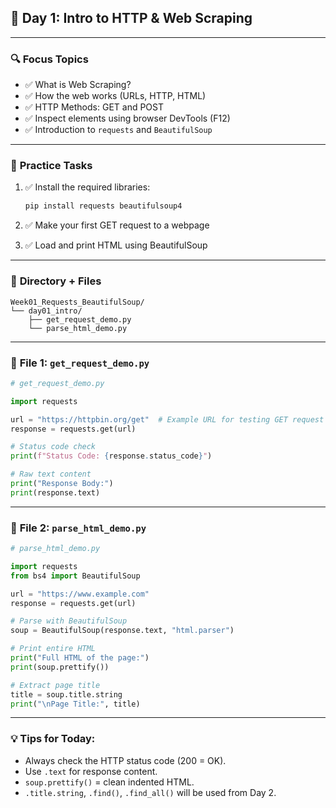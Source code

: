 ## 📅 **Day 1: Intro to HTTP & Web Scraping**

---

### 🔍 **Focus Topics**

* ✅ What is Web Scraping?
* ✅ How the web works (URLs, HTTP, HTML)
* ✅ HTTP Methods: GET and POST
* ✅ Inspect elements using browser DevTools (F12)
* ✅ Introduction to `requests` and `BeautifulSoup`

---

### 🧪 **Practice Tasks**

1. ✅ Install the required libraries:

   ```bash
   pip install requests beautifulsoup4
   ```
2. ✅ Make your first GET request to a webpage
3. ✅ Load and print HTML using BeautifulSoup

---

### 📁 **Directory + Files**

```
Week01_Requests_BeautifulSoup/
└── day01_intro/
    ├── get_request_demo.py
    └── parse_html_demo.py
```

---

### 🐍 **File 1: `get_request_demo.py`**

```python
# get_request_demo.py

import requests

url = "https://httpbin.org/get"  # Example URL for testing GET request
response = requests.get(url)

# Status code check
print(f"Status Code: {response.status_code}")

# Raw text content
print("Response Body:")
print(response.text)
```

---

### 🐍 **File 2: `parse_html_demo.py`**

```python
# parse_html_demo.py

import requests
from bs4 import BeautifulSoup

url = "https://www.example.com"
response = requests.get(url)

# Parse with BeautifulSoup
soup = BeautifulSoup(response.text, "html.parser")

# Print entire HTML
print("Full HTML of the page:")
print(soup.prettify())

# Extract page title
title = soup.title.string
print("\nPage Title:", title)
```

---

### 💡 Tips for Today:

* Always check the HTTP status code (200 = OK).
* Use `.text` for response content.
* `soup.prettify()` = clean indented HTML.
* `.title.string`, `.find()`, `.find_all()` will be used from Day 2.

